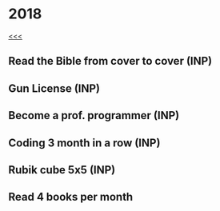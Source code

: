 
2018
======

[<<<](https://github.com/ttltrk/ELSE/blob/master/LL/LifeList.MD)

Read the Bible from cover to cover (INP)
------

Gun License (INP)
------

Become a prof. programmer (INP)
------

Coding 3 month in a row (INP)
------

Rubik cube 5x5 (INP)
------

Read 4 books per month
------
